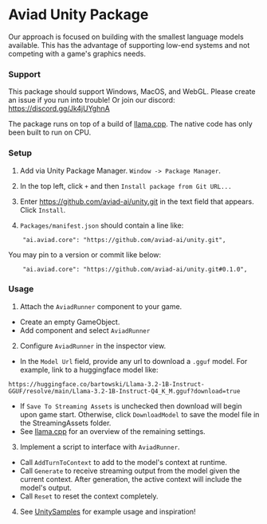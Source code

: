 ﻿# Aviad Unity Package

Our approach is focused on building with the smallest language models available. This has the advantage of supporting low-end systems and not competing with a game's graphics needs.

### Support

This package should support Windows, MacOS, and WebGL. Please create an issue if you run into trouble! Or join our discord: https://discord.gg/Jk4jUYghnA

The package runs on top of a build of [llama.cpp](https://github.com/ggml-org/llama.cpp). The native code has only been built to run on CPU.

### Setup

1. Add via Unity Package Manager. `Window -> Package Manager`.

2. In the top left, click `+` and then `Install package from Git URL...`

3. Enter https://github.com/aviad-ai/unity.git in the text field that appears. Click `Install`.

4. `Packages/manifest.json` should contain a line like:

`    "ai.aviad.core": "https://github.com/aviad-ai/unity.git",`

You may pin to a version or commit like below:

`    "ai.aviad.core": "https://github.com/aviad-ai/unity.git#0.1.0",`

### Usage

1. Attach the `AviadRunner` component to your game.
* Create an empty GameObject.
* Add component and select `AviadRunner`

2. Configure `AviadRunner` in the inspector view.

* In the `Model Url` field, provide any url to download a `.gguf` model. For example, link to a huggingface model like:

`https://huggingface.co/bartowski/Llama-3.2-1B-Instruct-GGUF/resolve/main/Llama-3.2-1B-Instruct-Q4_K_M.gguf?download=true`

* If `Save To Streaming Assets` is unchecked then download will begin upon game start. Otherwise, click `DownloadModel` to save the model file in the StreamingAssets folder.
* See [llama.cpp](https://github.com/ggml-org/llama.cpp) for an overview of the remaining settings.

3. Implement a script to interface with `AviadRunner`.

* Call `AddTurnToContext` to add to the model's context at runtime.
* Call `Generate` to receive streaming output from the model given the current context. After generation, the active context will include the model's output.
* Call `Reset` to reset the context completely.

4. See [UnitySamples](https://github.com/aviad-ai/UnitySamples) for example usage and inspiration!

